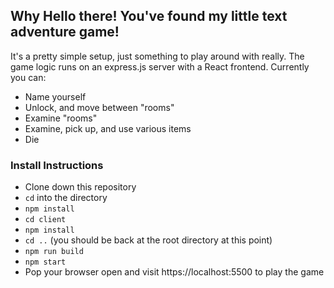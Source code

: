 ## Why Hello there! You've found my little text adventure game!

It's a pretty simple setup, just something to play around with really. The game logic runs on an express.js server with a React frontend. Currently you can:
- Name yourself
- Unlock, and move between "rooms"
- Examine "rooms"
- Examine, pick up, and use various items
- Die

### Install Instructions

- Clone down this repository
- `cd` into the directory
- `npm install`
- `cd client`
- `npm install`
- `cd ..` (you should be back at the root directory at this point)
- `npm run build`
- `npm start`
- Pop your browser open and visit https://localhost:5500 to play the game

